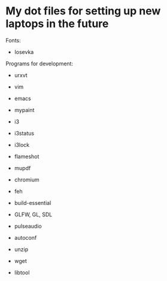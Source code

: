 # My dot files for setting up new laptops in the future

Fonts:

- Iosevka

Programs for development:

- urxvt
- vim
- emacs
- mypaint
- i3
- i3status
- i3lock
- flameshot
- mupdf
- chromium
- feh

- build-essential
- GLFW, GL, SDL
- pulseaudio
- autoconf
- unzip
- wget
- libtool
